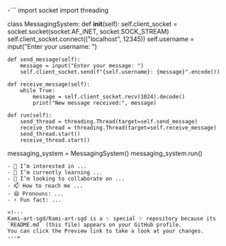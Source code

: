 -```
import socket
import threading

class MessagingSystem:
	def __init__(self):
		self.client_socket = socket.socket(socket.AF_INET, socket.SOCK_STREAM)
		self.client_socket.connect(("localhost", 12345))
		self.username = input("Enter your username: ")

	def send_message(self):
		message = input("Enter your message: ")
		self.client_socket.send(f"{self.username}: {message}".encode())

	def receive_message(self):
		while True:
			message = self.client_socket.recv(1024).decode()
			print("New message received:", message)

	def run(self):
		send_thread = threading.Thread(target=self.send_message)
		receive_thread = threading.Thread(target=self.receive_message)
		send_thread.start()
		receive_thread.start()

messaging_system = MessagingSystem()
messaging_system.run()
``` 👋 Hi, I’m @Kami-art-sgd
- 👀 I’m interested in ...
- 🌱 I’m currently learning ...
- 💞️ I’m looking to collaborate on ...
- 📫 How to reach me ...
- 😄 Pronouns: ...
- ⚡ Fun fact: ...

<!---
Kami-art-sgd/Kami-art-sgd is a ✨ special ✨ repository because its `README.md` (this file) appears on your GitHub profile.
You can click the Preview link to take a look at your changes.
--->
